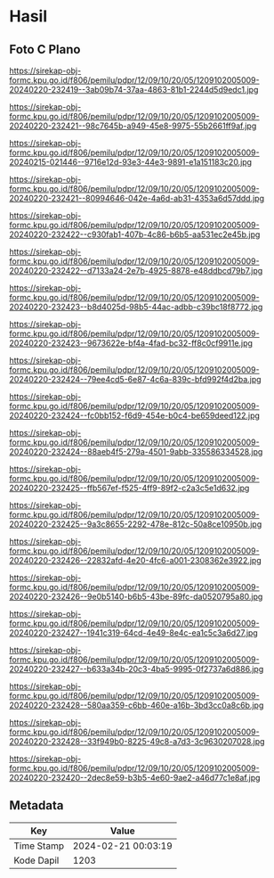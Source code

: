# Hasil

## Foto C Plano

https://sirekap-obj-formc.kpu.go.id/f806/pemilu/pdpr/12/09/10/20/05/1209102005009-20240220-232419--3ab09b74-37aa-4863-81b1-2244d5d9edc1.jpg

https://sirekap-obj-formc.kpu.go.id/f806/pemilu/pdpr/12/09/10/20/05/1209102005009-20240220-232421--98c7645b-a949-45e8-9975-55b2661ff9af.jpg

https://sirekap-obj-formc.kpu.go.id/f806/pemilu/pdpr/12/09/10/20/05/1209102005009-20240215-021446--9716e12d-93e3-44e3-9891-e1a151183c20.jpg

https://sirekap-obj-formc.kpu.go.id/f806/pemilu/pdpr/12/09/10/20/05/1209102005009-20240220-232421--80994646-042e-4a6d-ab31-4353a6d57ddd.jpg

https://sirekap-obj-formc.kpu.go.id/f806/pemilu/pdpr/12/09/10/20/05/1209102005009-20240220-232422--c930fab1-407b-4c86-b6b5-aa531ec2e45b.jpg

https://sirekap-obj-formc.kpu.go.id/f806/pemilu/pdpr/12/09/10/20/05/1209102005009-20240220-232422--d7133a24-2e7b-4925-8878-e48ddbcd79b7.jpg

https://sirekap-obj-formc.kpu.go.id/f806/pemilu/pdpr/12/09/10/20/05/1209102005009-20240220-232423--b8d4025d-98b5-44ac-adbb-c39bc18f8772.jpg

https://sirekap-obj-formc.kpu.go.id/f806/pemilu/pdpr/12/09/10/20/05/1209102005009-20240220-232423--9673622e-bf4a-4fad-bc32-ff8c0cf9911e.jpg

https://sirekap-obj-formc.kpu.go.id/f806/pemilu/pdpr/12/09/10/20/05/1209102005009-20240220-232424--79ee4cd5-6e87-4c6a-839c-bfd992f4d2ba.jpg

https://sirekap-obj-formc.kpu.go.id/f806/pemilu/pdpr/12/09/10/20/05/1209102005009-20240220-232424--fc0bb152-f6d9-454e-b0c4-be659deed122.jpg

https://sirekap-obj-formc.kpu.go.id/f806/pemilu/pdpr/12/09/10/20/05/1209102005009-20240220-232424--88aeb4f5-279a-4501-9abb-335586334528.jpg

https://sirekap-obj-formc.kpu.go.id/f806/pemilu/pdpr/12/09/10/20/05/1209102005009-20240220-232425--ffb567ef-f525-4ff9-89f2-c2a3c5e1d632.jpg

https://sirekap-obj-formc.kpu.go.id/f806/pemilu/pdpr/12/09/10/20/05/1209102005009-20240220-232425--9a3c8655-2292-478e-812c-50a8ce10950b.jpg

https://sirekap-obj-formc.kpu.go.id/f806/pemilu/pdpr/12/09/10/20/05/1209102005009-20240220-232426--22832afd-4e20-4fc6-a001-2308362e3922.jpg

https://sirekap-obj-formc.kpu.go.id/f806/pemilu/pdpr/12/09/10/20/05/1209102005009-20240220-232426--9e0b5140-b6b5-43be-89fc-da0520795a80.jpg

https://sirekap-obj-formc.kpu.go.id/f806/pemilu/pdpr/12/09/10/20/05/1209102005009-20240220-232427--1941c319-64cd-4e49-8e4c-ea1c5c3a6d27.jpg

https://sirekap-obj-formc.kpu.go.id/f806/pemilu/pdpr/12/09/10/20/05/1209102005009-20240220-232427--b633a34b-20c3-4ba5-9995-0f2737a6d886.jpg

https://sirekap-obj-formc.kpu.go.id/f806/pemilu/pdpr/12/09/10/20/05/1209102005009-20240220-232428--580aa359-c6bb-460e-a16b-3bd3cc0a8c6b.jpg

https://sirekap-obj-formc.kpu.go.id/f806/pemilu/pdpr/12/09/10/20/05/1209102005009-20240220-232428--33f949b0-8225-49c8-a7d3-3c9630207028.jpg

https://sirekap-obj-formc.kpu.go.id/f806/pemilu/pdpr/12/09/10/20/05/1209102005009-20240220-232420--2dec8e59-b3b5-4e60-9ae2-a46d77c1e8af.jpg


## Metadata

| Key        | Value               |
| ---------- | ------------------- |
| Time Stamp | 2024-02-21 00:03:19 |
| Kode Dapil | 1203                |



